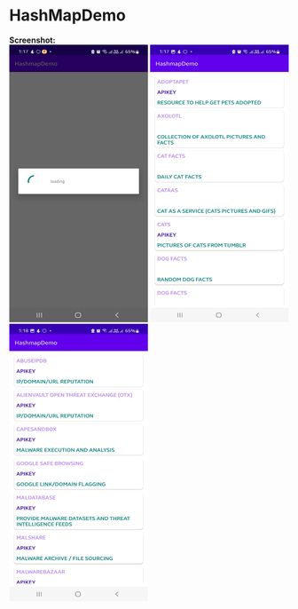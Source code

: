 ﻿# HashMapDemo<br>
 <b>Screenshot:</b><br>
<img src="Images/ss1.jpeg" width=250 height="500">
<img src="Images/ss2.jpeg" width=250 height="500">
<img src="Images/ss3.jpeg" width=250 height="500">
